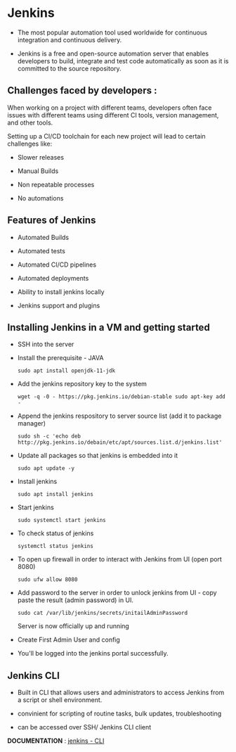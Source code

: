 Jenkins
==

- The most popular automation tool used worldwide for continuous integration and continuous delivery.

- Jenkins is a free and open-source automation server that enables developers to build, integrate and test code automatically as soon as it is committed to the source repository.

## Challenges faced by developers :

When working on a project with different teams, developers often face issues with different teams using different CI tools, version management, and other tools.

Setting up a CI/CD toolchain for each new project will lead to certain challenges like:

- Slower releases

- Manual Builds

- Non repeatable processes

- No automations

## Features of Jenkins

- Automated Builds

- Automated tests

- Automated CI/CD pipelines

- Automated deployments

- Ability to install jenkins locally

- Jenkins support and plugins

## Installing Jenkins in a VM and getting started

- SSH into the server 

- Install the prerequisite - JAVA

    ```
    sudo apt install openjdk-11-jdk
    ```

- Add the jenkins repository key to the system

    ```
    wget -q -0 - https://pkg.jenkins.io/debian-stable sudo apt-key add -
    ```

- Append the jenkins respository to server source list (add it to package manager)

    ```
    sudo sh -c 'echo deb http://pkg.jenkins.io/debain/etc/apt/sources.list.d/jenkins.list'
    ```

- Update all packages so that jenkins is embedded into it

    ```
    sudo apt update -y
    ```

- Install jenkins

    ```
    sudo apt install jenkins
    ```

- Start jenkins 

    ```
    sudo systemctl start jenkins
    ```

- To check status of jenkins

    ```
    systemctl status jenkins
    ```

- To open up firewall in order to interact with Jenkins from UI (open port 8080)

    ```
    sudo ufw allow 8080
    ```

- Add password to the server in order to unlock jenkins from UI - copy paste the result (admin password) in UI.

    ```
    sudo cat /var/lib/jenkins/secrets/initailAdminPassword
    ```

    Server is now officially up and running

- Create First Admin User and config

- You'll be logged into the jenkins portal successfully.

## Jenkins CLI

- Built in CLI that allows users and administrators to access Jenkins from a script or shell environment. 

- convinient for scripting of routine tasks, bulk updates, troubleshooting

- can be accessed over SSH/ Jenkins CLI client

**DOCUMENTATION** : [jenkins - CLI](https://www.jenkins.io/doc/book/managing/cli/)